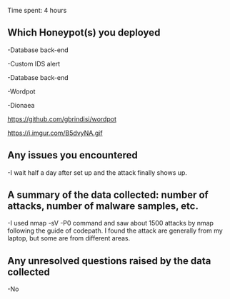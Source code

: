 Time spent: 4 hours

## Which Honeypot(s) you deployed

-Database back-end

-Custom IDS alert 
 
-Database back-end

-Wordpot 

-Dionaea

https://github.com/gbrindisi/wordpot

https://i.imgur.com/B5dvyNA.gif

## Any issues you encountered

-I wait half a day after set up and the attack finally shows up.

## A summary of the data collected: number of attacks, number of malware samples, etc.

-I used nmap -sV -P0 command and saw about 1500 attacks by nmap following the guide of codepath. I found the attack are generally from
my laptop, but some are from different areas. 

## Any unresolved questions raised by the data collected

-No

